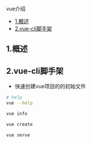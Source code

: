 vue介绍

<!-- vim-markdown-toc Marked -->

* [1.概述](#1.概述)
* [2.vue-cli脚手架](#2.vue-cli脚手架)

<!-- vim-markdown-toc -->

## 1.概述

## 2.vue-cli脚手架

- 快速创建vue项目的的初始文件

```sh
# help
vue --help

vue info

vue create

vue serve
```


